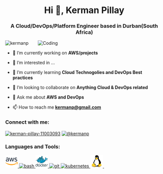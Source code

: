 <h1 align="center">Hi 👋, Kerman Pillay </h1>
<h3 align="center">A Cloud/DevOps/Platform  Engineer based in Durban(South Africa)</h3>
<img align="right"alt="Coding" width="400" src="[https://www.codemotion.com/magazine/wp-content/uploads/2020/09/devops-1024x527.png](https://www.vlrtraining.in/wp-content/uploads/2020/10/logo-devops.png)"> 

<p align="left"> <img src="https://komarev.com/ghpvc/?username=kermanp&label=Profile%20views&color=0e75b6&style=flat" alt="kermanp" /> </p>

- 🔭 I’m currently working on **AWS/projects**
- 👀 I’m interested in ...

- 🌱 I’m currently learning **Cloud Technogolies and DevOps Best practices**

- 👯 I’m looking to collaborate on **Anything Cloud & DevOps related**

- 💬 Ask me about **AWS and DevOps**

- 📫 How to reach me **kermanp@gmail.com**

<h3 align="left">Connect with me:</h3>
<p align="left">
<a href="https://www.linkedin.com/in/kerman-pillay-11003093/" target="blank"><img align="center" src="https://raw.githubusercontent.com/rahuldkjain/github-profile-readme-generator/master/src/images/icons/Social/linked-in-alt.svg" alt="kerman-pillay-11003093" height="30" width="40" /></a>
<a href="https://medium.com/@kermanp" target="blank"><img align="center" src="https://raw.githubusercontent.com/rahuldkjain/github-profile-readme-generator/master/src/images/icons/Social/medium.svg" alt="@kermanp" height="30" width="40" /></a>


<h3 align="left">Languages and Tools:</h3>
<p align="left"> <a href="https://aws.amazon.com" target="_blank" rel="noreferrer"> <img src="https://raw.githubusercontent.com/devicons/devicon/master/icons/amazonwebservices/amazonwebservices-original-wordmark.svg" alt="aws" width="40" height="40"/> </a> <a href="https://www.gnu.org/software/bash/" target="_blank" rel="noreferrer"> <img src="https://www.vectorlogo.zone/logos/gnu_bash/gnu_bash-icon.svg" alt="bash" width="40" height="40"/> </a> <a href="https://www.docker.com/" target="_blank" rel="noreferrer"> <img src="https://raw.githubusercontent.com/devicons/devicon/master/icons/docker/docker-original-wordmark.svg" alt="docker" width="40" height="40"/> </a> <a href="https://git-scm.com/" target="_blank" rel="noreferrer"> <img src="https://www.vectorlogo.zone/logos/git-scm/git-scm-icon.svg" alt="git" width="40" height="40"/> </a> <a href="https://kubernetes.io" target="_blank" rel="noreferrer"> <img src="https://www.vectorlogo.zone/logos/kubernetes/kubernetes-icon.svg" alt="kubernetes" width="40" height="40"/> </a> <a href="https://www.linux.org/" target="_blank" rel="noreferrer"> <img src="https://raw.githubusercontent.com/devicons/devicon/master/icons/linux/linux-original.svg" alt="linux" width="40" height="40"/> </a> <a href="https://www.mysql.com/" target="_blank" rel="noreferrer"> <img 


<!---
kermanp/kermanp is a ✨ special ✨ repository because its `README.md` (this file) appears on your GitHub profile.
You can click the Preview link to take a look at your changes.
--->
